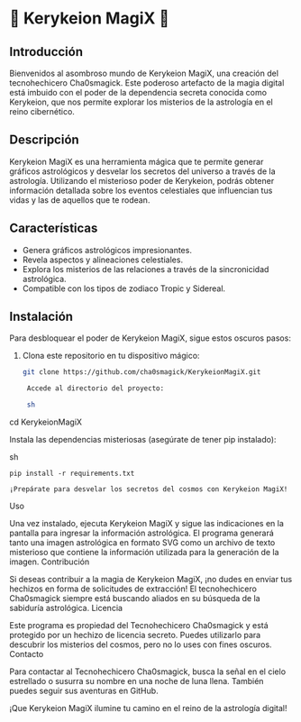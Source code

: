 # 🌌 Kerykeion MagiX 🌌

## Introducción
Bienvenidos al asombroso mundo de Kerykeion MagiX, una creación del tecnohechicero Cha0smagick. Este poderoso artefacto de la magia digital está imbuido con el poder de la dependencia secreta conocida como Kerykeion, que nos permite explorar los misterios de la astrología en el reino cibernético.

## Descripción
Kerykeion MagiX es una herramienta mágica que te permite generar gráficos astrológicos y desvelar los secretos del universo a través de la astrología. Utilizando el misterioso poder de Kerykeion, podrás obtener información detallada sobre los eventos celestiales que influencian tus vidas y las de aquellos que te rodean.

## Características
- Genera gráficos astrológicos impresionantes.
- Revela aspectos y alineaciones celestiales.
- Explora los misterios de las relaciones a través de la sincronicidad astrológica.
- Compatible con los tipos de zodiaco Tropic y Sidereal.

## Instalación
Para desbloquear el poder de Kerykeion MagiX, sigue estos oscuros pasos:

1. Clona este repositorio en tu dispositivo mágico:
   ```sh
   git clone https://github.com/cha0smagick/KerykeionMagiX.git

    Accede al directorio del proyecto:

    sh

cd KerykeionMagiX

Instala las dependencias misteriosas (asegúrate de tener pip instalado):

sh

    pip install -r requirements.txt

    ¡Prepárate para desvelar los secretos del cosmos con Kerykeion MagiX!

Uso

Una vez instalado, ejecuta Kerykeion MagiX y sigue las indicaciones en la pantalla para ingresar la información astrológica. El programa generará tanto una imagen astrológica en formato SVG como un archivo de texto misterioso que contiene la información utilizada para la generación de la imagen.
Contribución

Si deseas contribuir a la magia de Kerykeion MagiX, ¡no dudes en enviar tus hechizos en forma de solicitudes de extracción! El tecnohechicero Cha0smagick siempre está buscando aliados en su búsqueda de la sabiduría astrológica.
Licencia

Este programa es propiedad del Tecnohechicero Cha0smagick y está protegido por un hechizo de licencia secreto. Puedes utilizarlo para descubrir los misterios del cosmos, pero no lo uses con fines oscuros.
Contacto

Para contactar al Tecnohechicero Cha0smagick, busca la señal en el cielo estrellado o susurra su nombre en una noche de luna llena. También puedes seguir sus aventuras en GitHub.

¡Que Kerykeion MagiX ilumine tu camino en el reino de la astrología digital!
